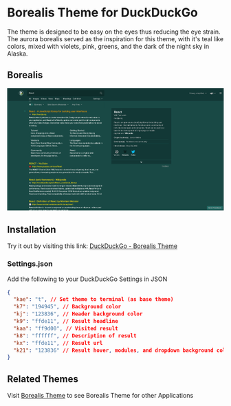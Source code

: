 # Borealis Theme for DuckDuckGo

The theme is designed to be easy on the eyes thus reducing the eye strain. The
aurora borealis served as the inspiration for this theme, with it's teal like
colors, mixed with violets, pink, greens, and the dark of the night sky in
Alaska.

## Borealis

![Borealis DuckDuckGo Screenshot](https://github.com/eckertalex/borealis-duckduckgo/raw/main/borealis-duckduckgo.png)

## Installation

Try it out by visiting this link:
[DuckDuckGo - Borealis Theme](https://duckduckgo.com/?kae=t&k7=194945&kj=123836&k9=ffde11&kaa=ff9d00&k8=ffffff&kx=ffde11&k21=123836)

### Settings.json

Add the following to your DuckDuckGo Settings in JSON

```json
{
  "kae": "t", // Set theme to terminal (as base theme)
  "k7": "194945", // Background color
  "kj": "123836", // Header background color
  "k9": "ffde11", // Result headline
  "kaa": "ff9d00", // Visited result
  "k8": "ffffff", // Description of result
  "kx": "ffde11", // Result url
  "k21": "123836" // Result hover, modules, and dropdown background color
}
```

## Related Themes

Visit [Borealis Theme](https://github.com/eckertalex/borealis-theme) to see
Borealis Theme for other Applications
